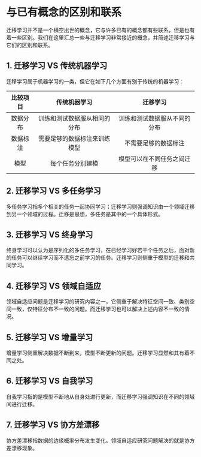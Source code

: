 # 与已有概念的区别和联系

迁移学习并不是一个横空出世的概念，它与许多已有的概念都有些联系，但是也有着一些区别。我们在这里汇总一些与迁移学习非常接近的概念，并简述迁移学习与它们的区别和联系。

## 1. 迁移学习 VS 传统机器学习

迁移学习属于机器学习的一类，但它在如下几个方面有别于传统的机器学习：

| 比较项目 |         传统机器学习         |           迁移学习           |
|:--------:|:----------------------------:|:----------------------------:|
| 数据分布 | 训练和测试数据服从相同的分布 | 训练和测试数据服从不同的分布 |
| 数据标注 | 需要足够的数据标注来训练模型 | 不需要足够的数据标注         |
| 模型     | 每个任务分别建模             | 模型可以在不同任务之间迁移   |

## 2. 迁移学习 VS 多任务学习

多任务学习指多个相关的任务一起协同学习；迁移学习则强调知识由一个领域迁移到另一个领域的过程。迁移是思想，多任务是其中的一个具体形式。

## 3. 迁移学习 VS 终身学习

终身学习可以认为是序列化的多任务学习，在已经学习好若干个任务之后，面对新的任务可以继续学习而不遗忘之前学习的任务。迁移学习则侧重于模型的迁移和共同学习。

## 4. 迁移学习 VS 领域自适应

领域自适应问题是迁移学习的研究内容之一，它侧重于解决特征空间一致、类别空间一致，仅特征分布不一致的问题。而迁移学习也可以解决上述内容不一致的情况。

## 5. 迁移学习 VS 增量学习

增量学习侧重解决数据不断到来，模型不断更新的问题。迁移学习显然和其有着不同之处。

## 6. 迁移学习 VS 自我学习

自我学习指的是模型不断地从自身处进行更新，而迁移学习强调知识在不同的领域间进行迁移。

## 7. 迁移学习 VS 协方差漂移

协方差漂移指数据的边缘概率分布发生变化。领域自适应研究问题解决的就是协方差漂移现象。